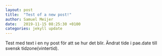 ```yaml
---
layout: post
title:  "Test of a new post!"
author: Samuel Meijer
date:   2019-11-15 08:25:30 +0100
categories: jekyll update
---
```

Test med text i en ny post för att se hur det blir.
Ändrat tide i pae.date till svensk tidzone(vintertid).